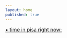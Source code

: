 ```yaml
---
layout: home
published: true
---
```

<a href="https://en.wikipedia.org/wiki/Pisa" id="time_is_link" rel="nofollow" style="font-size:16px">• time in pisa right now:</a>
<span id="Pisa_z723" style="font-size:16px"></span>
<script src="//widget.time.is/t.js"></script>
<script>
time_is_widget.init({Pisa_z723:{}});
</script>
